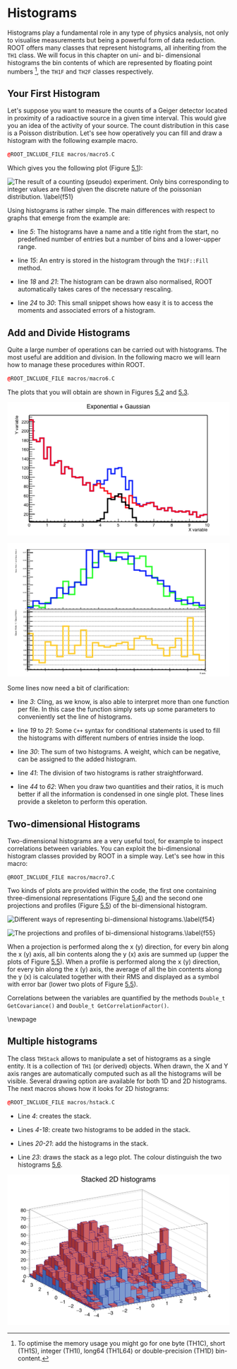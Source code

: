 # Histograms #

Histograms play a fundamental role in any type of physics analysis, not
only to visualise measurements but being a powerful form of data
reduction. ROOT offers many classes that represent histograms, all
inheriting from the `TH1` class. We will focus in this chapter on uni-
and bi- dimensional histograms the bin contents of which are represented by
floating point numbers [^4], the `TH1F` and `TH2F` classes respectively.

## Your First Histogram ##

Let's suppose you want to measure the counts of a Geiger detector located in
proximity of a radioactive source in a given time interval. This would
give you an idea of the activity of your source. The count distribution
in this case is a Poisson distribution. Let's see how operatively you
can fill and draw a histogram with the following example macro.

``` {.cpp .numberLines}
@ROOT_INCLUDE_FILE macros/macro5.C
```

Which gives you the following plot (Figure [5.1](#f51)):

[f51]: figures/poisson.png "f51"
<a name="f51"></a>

![The result of a counting (pseudo) experiment. Only bins corresponding
to integer values are filled given the discrete nature of the poissonian
distribution. \label{f51}][f51]

Using histograms is rather simple. The main differences with respect to
graphs that emerge from the example are:

-   line *5*: The histograms have a name and a title right from the
    start, no predefined number of entries but a number of bins and a
    lower-upper range.

-   line *15*: An entry is stored in the histogram through the
    `TH1F::Fill` method.

-   line *18* and *21*: The histogram can be drawn also normalised, ROOT
    automatically takes cares of the necessary rescaling.

-   line *24* to *30*: This small snippet shows how easy it is to access
    the moments and associated errors of a histogram.

## Add and Divide Histograms ##

Quite a large number of operations can be carried out with histograms.
The most useful are addition and division. In the following macro we
will learn how to manage these procedures within ROOT.

``` {.cpp .numberLines}
@ROOT_INCLUDE_FILE macros/macro6.C
```

The plots that you will obtain are shown in Figures [5.2](#f52) and [5.3](#f53).

[f52]: figures/histo_sum.png "f52"
<a name="f52"></a>

![The sum of two histograms.\label{f52}][f52]

[f53]: figures/histo_ratio.png "f53"
<a name="f53"></a>

![The ratio of two histograms.\label{f53}][f53]

Some lines now need a bit of clarification:

-   line *3*: Cling, as we know, is also able to interpret more than one
    function per file. In this case the function simply sets up some
    parameters to conveniently set the line of histograms.

-   line *19* to *21*: Some `C++` syntax for conditional
    statements is used to fill the histograms with different numbers of
    entries inside the loop.

-   line *30*: The sum of two histograms. A weight, which can be negative, can
    be assigned to the added histogram.

-   line *41*: The division of two histograms is rather straightforward.

-   line *44* to *62*: When you draw two quantities and their ratios, it
    is much better if all the information is condensed in one single
    plot. These lines provide a skeleton to perform this operation.

## Two-dimensional Histograms ##

Two-dimensional histograms are a very useful tool, for example to
inspect correlations between variables. You can exploit the
bi-dimensional histogram classes provided by ROOT in a simple way.
Let's see how in this macro:

``` {.cpp}
@ROOT_INCLUDE_FILE macros/macro7.C
```

Two kinds of plots are provided within the code, the first one
containing three-dimensional representations (Figure [5.4](#f54)) and the second one
projections and profiles (Figure [5.5](#f55)) of the bi-dimensional histogram.

[f54]: figures/th2f.png "f54"
<a name="f54"></a>

![Different ways of representing bi-dimensional
histograms.\label{f54}][f54]

[f55]: figures/proj_and_prof.png "f55"
<a name="f55"></a>

![The projections and profiles of bi-dimensional
histograms.\label{f55}][f55]

When a projection is performed along the x (y) direction, for every bin
along the x (y) axis, all bin contents along the y (x) axis are summed
up (upper the plots of Figure [5.5](#f55)). When a profile is performed along the x (y)
direction, for every bin along the x (y) axis, the average of all the
bin contents along the y (x) is calculated together with their RMS and
displayed as a symbol with error bar (lower two plots of Figure [5.5](#f55)).

Correlations between the variables are quantified by the methods
`Double_t GetCovariance()` and `Double_t GetCorrelationFactor()`.

\newpage

## Multiple histograms ##

The class `THStack` allows to manipulate a set of histograms as a single entity.
It is a collection of `TH1` (or derived) objects. When drawn, the X and Y axis
ranges are automatically computed such as all the histograms will be visible.
Several drawing option are available for both 1D and 2D histograms. The next
macros shows how it looks for 2D histograms:

``` {.cpp .numberLines}
@ROOT_INCLUDE_FILE macros/hstack.C
```

- Line *4*: creates the stack.

- Lines *4-18*: create two histograms to be added in the stack.

- Lines *20-21*: add the histograms in the stack.

- Line *23*: draws the stack as a lego plot. The colour distinguish the two histograms [5.6](#f56).

[f56]: figures/hstack.png "f56"
<a name="f56"></a>

![Two 2D histograms stack on top of each other.\label{f56}][f56]

[^4]: To optimise the memory usage you might go for one byte (TH1C), short (TH1S), integer (TH1I), long64 (TH1L64) or double-precision (TH1D) bin-content.
